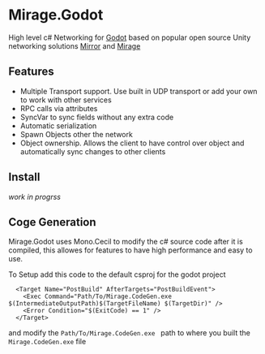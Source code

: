 # Mirage.Godot

High level c# Networking for [Godot](https://godotengine.org/) based on popular open source Unity networking solutions [Mirror](https://github.com/MirrorNetworking/Mirror) and [Mirage](https://github.com/MirageNet/Mirage)

## Features

- Multiple Transport support. Use built in UDP transport or add your own to work with other services
- RPC calls via attributes
- SyncVar to sync fields without any extra code
- Automatic serialization
- Spawn Objects other the network
- Object ownership. Allows the client to have control over object and automatically sync changes to other clients

## Install 

*work in progrss*

## Coge Generation

Mirage.Godot uses Mono.Cecil to modify the c# source code after it is compiled, this allowes for features to have high performance and easy to use.

To Setup add this code to the default csproj for the godot project
```csproj
  <Target Name="PostBuild" AfterTargets="PostBuildEvent">
    <Exec Command="Path/To/Mirage.CodeGen.exe $(IntermediateOutputPath)$(TargetFileName) $(TargetDir)" />
    <Error Condition="$(ExitCode) == 1" />
  </Target>
```
and modify the `Path/To/Mirage.CodeGen.exe ` path to where you built the `Mirage.CodeGen.exe` file

